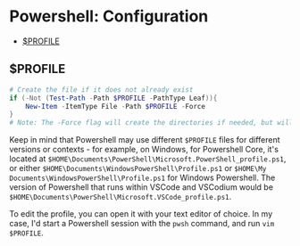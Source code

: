 <!--
SPDX-FileCopyrightText: 2023 Eli Array Minkoff

SPDX-License-Identifier: MIT
-->

# Powershell: Configuration

<!-- vim-markdown-toc GitLab -->

* [$PROFILE](#profile)

<!-- vim-markdown-toc -->

## $PROFILE

```powershell
# Create the file if it does not already exist
if (-Not (Test-Path -Path $PROFILE -PathType Leaf)){
    New-Item -ItemType File -Path $PROFILE -Force
}
# Note: The -Force flag will create the directories if needed, but will overwrite existing files
```

Keep in mind that Powershell may use different `$PROFILE` files for different versions or contexts - for example, on Windows, for Powershell Core, it's located at `$HOME\Documents\PowerShell\Microsoft.PowerShell_profile.ps1`, or either `$HOME\Documents\WindowsPowerShell\Profile.ps1` or `$HOME\My Documents\WindowsPowerShell\Profile.ps1` for Windows Powershell. The version of Powershell that runs within VSCode and VSCodium would be `$HOME\Documents\PowerShell\Microsoft.VSCode_profile.ps1`.

To edit the profile, you can open it with your text editor of choice. In my case, I'd start a Powershell session with the `pwsh` command, and run `vim $PROFILE`.
